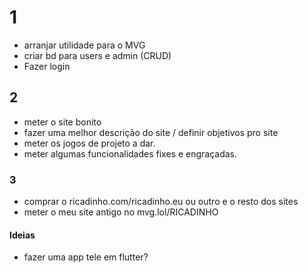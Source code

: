 # 1

- arranjar utilidade para o MVG
- criar bd para users e admin (CRUD)
- Fazer login

## 2

- meter o site bonito
- fazer uma melhor descrição do site / definir objetivos pro site
- meter os jogos de projeto a dar.
- meter algumas funcionalidades fixes e engraçadas.

### 3

- comprar o ricadinho.com/ricadinho.eu ou outro e o resto dos sites
- meter o meu site antigo no mvg.lol/RICADINHO

#### Ideias

- fazer uma app tele em flutter?







